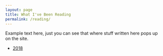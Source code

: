 ```yaml
---
layout: page
title: What I've Been Reading
permalink: /reading/
---
```


Example text here, just you can see that where stuff written here pops up on the site.


- [2018](../reading/2018/)
